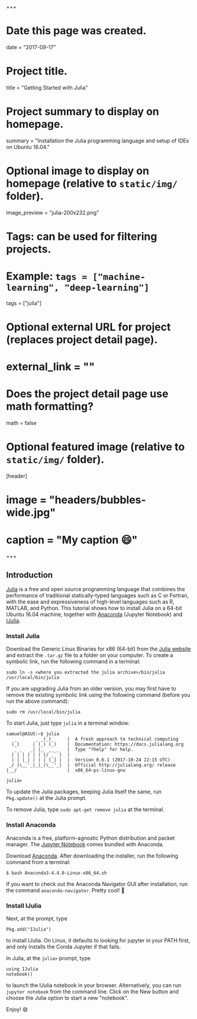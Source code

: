 +++
# Date this page was created.
date = "2017-09-17"

# Project title.
title = "Getting Started with Julia"

# Project summary to display on homepage.
summary = "Installation the Julia programming language and setup of IDEs on Ubuntu 16.04."

# Optional image to display on homepage (relative to `static/img/` folder).
image_preview = "julia-200x232.png"

# Tags: can be used for filtering projects.
# Example: `tags = ["machine-learning", "deep-learning"]`
tags = ["julia"]

# Optional external URL for project (replaces project detail page).
# external_link = ""

# Does the project detail page use math formatting?
math = false

# Optional featured image (relative to `static/img/` folder).
[header]
# image = "headers/bubbles-wide.jpg"
# caption = "My caption :smile:"

+++

## Introduction

[Julia](https://julialang.org/) is a free and open source programming language that combines the performance of traditional statically-typed languages such as C or Fortran, with the ease and expressiveness of high-level languages such as R, MATLAB, and Python. This tutorial shows how to install Julia on a 64-bit Ubuntu 16.04 machine, together with [Anaconda](https://www.anaconda.com) (Jupyter Notebook) and [IJulia](https://github.com/JuliaLang/IJulia.jl).  

### Install Julia

Download the Generic Linux Binaries for x86 (64-bit) from the [Julia website](https://julialang.org/downloads/) and extract the `.tar.gz` file to a folder on your computer. To create a symbolic link, run the following command in a terminal:

```
sudo ln -s <where you extracted the julia archive>/bin/julia /usr/local/bin/julia
```

If you are upgrading Julia from an older version, you may first have to remove the existing symbolic link using the following command (before you run the above command):

```
sudo rm /usr/local/bin/julia
```

To start Julia, just type `julia` in a terminal window:

```
samuel@ASUS:~$ julia
   _       _ _(_)_     |  A fresh approach to technical computing
  (_)     | (_) (_)    |  Documentation: https://docs.julialang.org
   _ _   _| |_  __ _   |  Type "?help" for help.
  | | | | | | |/ _` |  |
  | | |_| | | | (_| |  |  Version 0.6.1 (2017-10-24 22:15 UTC)
 _/ |\__'_|_|_|\__'_|  |  Official http://julialang.org/ release
|__/                   |  x86_64-pc-linux-gnu

julia>
```

To update the Julia packages, keeping Julia itself the same, run `Pkg.update()` at the Julia prompt. 

To remove Julia, type `sudo apt-get remove julia` at the terminal. 

### Install Anaconda

Anaconda is a free, platform-agnostic Python distribution and packet manager. The [Jupyter Notebook](http://jupyter.org/) comes bundled with Anaconda. 

Download [Anaconda](https://www.anaconda.com). After downloading the installer, run the following command from a terminal:

```
$ bash Anaconda3-4.4.0-Linux-x86_64.sh
```

If you want to check out the Anaconda Navigator GUI after installation, run the command `anaconda-navigator`. Pretty cool! :snake:

### Install IJulia

Next, at the prompt, type

```
Pkg.add("IJulia")
```

to install IJulia. On Linux, it defaults to looking for jupyter in your PATH first, and only installs the Conda Jupyter if that fails. 

In Julia, at the `julia>` prompt, type 

```
using IJulia
notebook()
```

to launch the IJulia notebook in your browser. Alternatively, you can run `jupyter notebook` from the command line. Click on the New button and choose the Julia option to start a new "notebook". 

Enjoy! :smile:

